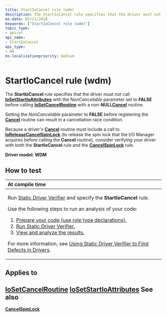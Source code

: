 ```yaml
---
title: StartIoCancel rule (wdm)
description: The StartIoCancel rule specifies that the driver must not call IoSetStartIoAttributes with the NonCancelable parameter set to FALSE before calling IoSetCancelRoutine with a non-NULLCancel routine.
ms.date: 05/21/2018
keywords: ["StartIoCancel rule (wdm)"]
topic_type:
- apiref
api_name:
- StartIoCancel
api_type:
- NA
ms.localizationpriority: medium
---
```


# StartIoCancel rule (wdm)


The **StartIoCancel** rule specifies that the driver must not call [**IoSetStartIoAttributes**](/windows-hardware/drivers/ddi/ntifs/nf-ntifs-iosetstartioattributes) with the *NonCancelable* parameter set to **FALSE** before calling [**IoSetCancelRoutine**](/windows-hardware/drivers/ddi/wdm/nf-wdm-iosetcancelroutine) with a non-**NULL**[**Cancel**](/windows-hardware/drivers/ddi/wdm/nc-wdm-driver_cancel) routine.

Setting the *NonCancelable* parameter to **FALSE** before registering the [**Cancel**](/windows-hardware/drivers/ddi/wdm/nc-wdm-driver_cancel) routine can result in a cancellation race condition.

Because a driver's [**Cancel**](/windows-hardware/drivers/ddi/wdm/nc-wdm-driver_cancel) routine must include a call to [**IoReleaseCancelSpinLock**](/previous-versions/windows/hardware/drivers/ff549550(v=vs.85)) (to release the spin lock that the I/O Manager acquires before calling the **Cancel** routine), consider verifying your driver with both the **StartIoCancel** rule and the [**CancelSpinLock**](wdm-cancelspinlock.md) rule.

**Driver model: WDM**

How to test
-----------

<table>
<colgroup>
<col width="100%" />
</colgroup>
<thead>
<tr class="header">
<th align="left">At compile time</th>
</tr>
</thead>
<tbody>
<tr class="odd">
<td align="left"><p>Run <a href="/windows-hardware/drivers/devtest/static-driver-verifier" data-raw-source="[Static Driver Verifier](./static-driver-verifier.md)">Static Driver Verifier</a> and specify the <strong>StartIoCancel</strong> rule.</p>
Use the following steps to run an analysis of your code:
<ol>
<li><a href="/windows-hardware/drivers/devtest/using-static-driver-verifier-to-find-defects-in-drivers#preparing-your-source-code" data-raw-source="[Prepare your code (use role type declarations).](./using-static-driver-verifier-to-find-defects-in-drivers.md#preparing-your-source-code)">Prepare your code (use role type declarations).</a></li>
<li><a href="/windows-hardware/drivers/devtest/using-static-driver-verifier-to-find-defects-in-drivers#running-static-driver-verifier" data-raw-source="[Run Static Driver Verifier.](./using-static-driver-verifier-to-find-defects-in-drivers.md#running-static-driver-verifier)">Run Static Driver Verifier.</a></li>
<li><a href="/windows-hardware/drivers/devtest/using-static-driver-verifier-to-find-defects-in-drivers#viewing-and-analyzing-the-results" data-raw-source="[View and analyze the results.](./using-static-driver-verifier-to-find-defects-in-drivers.md#viewing-and-analyzing-the-results)">View and analyze the results.</a></li>
</ol>
<p>For more information, see <a href="/windows-hardware/drivers/devtest/using-static-driver-verifier-to-find-defects-in-drivers" data-raw-source="[Using Static Driver Verifier to Find Defects in Drivers](./using-static-driver-verifier-to-find-defects-in-drivers.md)">Using Static Driver Verifier to Find Defects in Drivers</a>.</p></td>
</tr>
</tbody>
</table>

Applies to
----------

[**IoSetCancelRoutine**](/windows-hardware/drivers/ddi/wdm/nf-wdm-iosetcancelroutine)
[**IoSetStartIoAttributes**](/windows-hardware/drivers/ddi/ntifs/nf-ntifs-iosetstartioattributes)
See also
--------

[**CancelSpinLock**](wdm-cancelspinlock.md)
